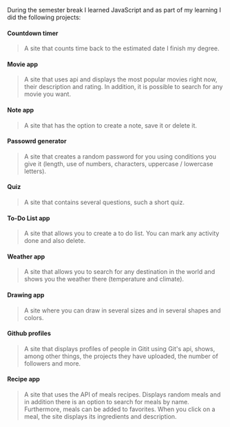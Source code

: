 During the semester break I learned JavaScript and as part of my learning I did the following projects:

#### Countdown timer

> A site that counts time back to the estimated date I finish my degree.

#### Movie app

> A site that uses api and displays the most popular movies right now, their description and rating. In addition, it is possible to search for any movie you want.

#### Note app

> A site that has the option to create a note, save it or delete it.

#### Passowrd generator

> A site that creates a random password for you using conditions you give it (length, use of numbers, characters, uppercase / lowercase letters).

#### Quiz

> A site that contains several questions, such a short quiz.

#### To-Do List app

> A site that allows you to create a to do list. You can mark any activity done and also delete.

#### Weather app

> A site that allows you to search for any destination in the world and shows you the weather there (temperature and climate).

#### Drawing app

> A site where you can draw in several sizes and in several shapes and colors.

#### Github profiles

> A site that displays profiles of people in Gitit using Git's api, shows, among other things, the projects they have uploaded, the number of followers and more.

#### Recipe app

> A site that uses the API of meals recipes. Displays random meals and in addition there is an option to search for meals by name. Furthermore, meals can be added to favorites. When you click on a meal, the site displays its ingredients and description.
